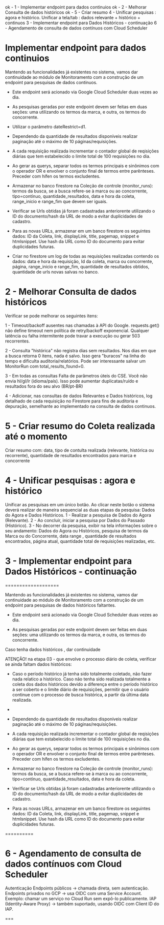 ok - 1 - Implementar endpoint para dados continuios
ok - 2 - Melhorar Consulta de dados históricos
ok - 5 - Criar resumo 
4 - Unificar pesquisas : agora e histórico.
Unificar a tela/tab : dados relevante + histórico + continuos
3 - Implementar endpoint para Dados Históricos - continuação
6 - Agendamento de consulta de dados contínuos com Cloud Scheduler

# Implementar endpoint para dados continuios

Mantendo as funcionalidades já existentes no sistema, vamos dar continuidade ao módulo de Monitoramento com a construção de um endpoint para pesquisas de dados contínuos. 

* Este endpoint será acionado via Google Cloud Scheduler duas vezes ao dia.

* As pesquisas geradas por este endpoint devem ser feitas em duas seções: uma utilizando os termos da marca, e outra, os termos do concorrente. 

* Utilizar o parâmetro dateRestrict=d1. 

* Dependendo da quantidade de resultados disponíveis realizar paginação até o máximo de 10 páginas/requisições. 

* A cada requisição realizada incrementar o contador global de reqisições diárias que tem estabelecido o limite total de 100 requisições no dia.

* Ao gerar as querys, separar todos os termos principais e sinônimos com o operador OR e envolver o conjunto final de termos entre parênteses. Preceder com hífen os termos excludentes.

* Armazenar no banco firestore na Coleção de controle (monitor_runs): termos da busca, se a busca refere-se à marca ou ao concorrente, tipo=contínuo, quantidade_resultados, data e hora da coleta,  range_inicio e range_fim que devem ser iguais.

* Verificar se Urls obtidas já foram cadastradas anteriorente utilizando o ID do documento/hash da URL de modo a evitar duplicidades de cadastro.

* Para as novas URLs, armazenar em um banco firestore os seguintes dados: ID da Coleta, link, displayLink, title, pagemap, snippet e htmlsnippet. Use hash da URL como ID do documento para evitar duplicidades futuras.

* Criar no firestore um log de todas as requisições realizadas contendo os dados: data e hora da requisição, Id da coleta, marca ou concorrente, página, range_inicio e range_fim, quantidade de resultados obtidos, quantidade de urls novas salvas no banco.




# 2 - Melhorar Consulta de dados históricos

Verificar se pode melhorar os seguintes itens:

1 - Timeout/backoff ausentes nas chamadas à API do Google. requests.get() não define timeout nem política de retry/backoff exponencial. Qualquer latência ou falha intermitente pode travar a execução ou gerar 503 recorrentes.

2 - Consulta "histórica" não registra dias sem resultados. Nos dias em que a busca retorna 0 itens, nada é salvo. Isso gera "buracos" na linha do tempo e dificulta auditoria/relatórios. Pode ser interessante salvar um MonitorRun com total_results_found=0.

3 - Em todas as consultas Falta de parâmetros úteis do CSE. Você não envia hl/gl/lr (idioma/país). Isso pode aumentar duplicatas/ruído e resultados fora do seu alvo (BR/pt-BR)

4 - Adicionar, nas consultas de dados Relevantes e Dados históricos, log detalhado de cada requisição no Firestore para fins de auditoria e depuração, semelhante ao implementado na consulta de dados continuos.

# 5 - Criar resumo do Coleta realizada até o momento
Criar resumo com:  data, tipo de contulta realizada (relevante, histórica ou recorrente), quantidade de resultados encontrados para marca e concorrente

# 4 - Unificar pesquisas : agora e histórico

Unificar as pesquisas em um único botão. 
Ao clicar neste botão o sistema deverá realizar de maneira sequencial as duas etapas da pesquisa: Dados do Agora e Dados Históricos.
1 - Realizar a pesquisa de Dados do Agora (Relevante).
2 - Ao concluir, iniciar a pesquisa por Dados do Passado (Histórico).
3 - No decorrer da pesquisa, exibir na tela informações sobre o seu andamento: Dados do Agora ou Históricos, pesquisa de termos da Marca ou do Concorrente, data range , quantidade de resultados encontrados, página atual, quantidade total de requisições realizadas, etc.


# 3 - Implementar endpoint para Dados Históricos - continuação
===================

Mantendo as funcionalidades já existentes no sistema, vamos dar continuidade ao módulo de Monitoramento com a construção de um endpoint para pesquisas de dados históricos faltantes. 

* Este endpoint será acionado via Google Cloud Scheduler duas vezes ao dia.

* As pesquisas geradas por este endpoint devem ser feitas em duas seções: uma utilizando os termos da marca, e outra, os termos do concorrente. 


Caso tenha dados históricos , dar continuidade

ATENÇÃO! na etapa 03 - que envolve o processo diário de coleta, verificar se ainda faltam dados históricos:
* Caso o período histórico já tenha sido totalmente coletado, não fazer nada relatico a histórico. Caso não tenha sido realizada totalmente a coleta dos dados históricos devido a diferença entre o período histórico a ser coberto e o limite diário de requisições, permitir que o usuário continue com o processo de busca histórica, a partir da última data realizada.

* 


* Dependendo da quantidade de resultados disponíveis realizar paginação até o máximo de 10 páginas/requisições. 

* A cada requisição realizada incrementar o contador global de reqisições diárias que tem estabelecido o limite total de 100 requisições no dia.

* Ao gerar as querys, separar todos os termos principais e sinônimos com o operador OR e envolver o conjunto final de termos entre parênteses. Preceder com hífen os termos excludentes.

* Armazenar no banco firestore na Coleção de controle (monitor_runs): termos da busca, se a busca refere-se à marca ou ao concorrente, tipo=contínuo, quantidade_resultados, data e hora da coleta.

* Verificar se Urls obtidas já foram cadastradas anteriorente utilizando o ID do documento/hash da URL de modo a evitar duplicidades de cadastro.

* Para as novas URLs, armazenar em um banco firestore os seguintes dados: ID da Coleta, link, displayLink, title, pagemap, snippet e htmlsnippet. Use hash da URL como ID do documento para evitar duplicidades futuras.

==========







# 6 - Agendamento de consulta de dados contínuos com Cloud Scheduler

Autenticação
Endpoints públicos → chamada direta, sem autenticação.
Endpoints privados no GCP → usa OIDC com uma Service Account.
Exemplo: chamar um serviço no Cloud Run sem expô-lo publicamente.
IAP (Identity-Aware Proxy) → também suportado, usando OIDC com Client ID do IAP.

===
